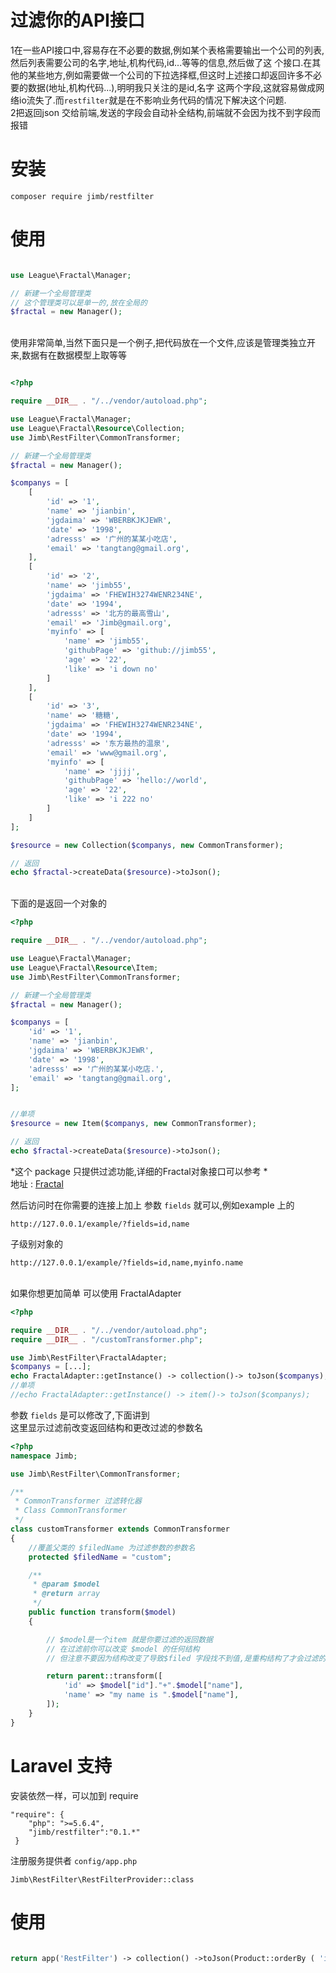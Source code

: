 # 过滤你的API接口
1在一些API接口中,容易存在不必要的数据,例如某个表格需要输出一个公司的列表,然后列表需要公司的名字,地址,机构代码,id...等等的信息,然后做了这
个接口.在其他的某些地方,例如需要做一个公司的下拉选择框,但这时上述接口却返回许多不必要的数据(地址,机构代码...),明明我只关注的是id,名字
这两个字段,这就容易做成网络io流失了.而`restfilter`就是在不影响业务代码的情况下解决这个问题.
<br>2把返回json 交给前端,发送的字段会自动补全结构,前端就不会因为找不到字段而报错

# 安装
```
composer require jimb/restfilter
```

# 使用
```php

use League\Fractal\Manager;

// 新建一个全局管理类
// 这个管理类可以是单一的,放在全局的
$fractal = new Manager();

```
<br> 使用非常简单,当然下面只是一个例子,把代码放在一个文件,应该是管理类独立开来,数据有在数据模型上取等等
```php

<?php

require __DIR__ . "/../vendor/autoload.php";

use League\Fractal\Manager;
use League\Fractal\Resource\Collection;
use Jimb\RestFilter\CommonTransformer;

// 新建一个全局管理类
$fractal = new Manager();

$companys = [
    [
        'id' => '1',
        'name' => 'jianbin',
        'jgdaima' => 'WBERBKJKJEWR',
        'date' => '1998',
        'adresss' => '广州的某某小吃店',
        'email' => 'tangtang@gmail.org',
    ],
    [
        'id' => '2',
        'name' => 'jimb55',
        'jgdaima' => 'FHEWIH3274WENR234NE',
        'date' => '1994',
        'adresss' => '北方的最高雪山',
        'email' => 'Jimb@gmail.org',
        'myinfo' => [
            'name' => 'jimb55',
            'githubPage' => 'github://jimb55',
            'age' => '22',
            'like' => 'i down no'
        ]
    ],
    [
        'id' => '3',
        'name' => '糖糖',
        'jgdaima' => 'FHEWIH3274WENR234NE',
        'date' => '1994',
        'adresss' => '东方最热的温泉',
        'email' => 'www@gmail.org',
        'myinfo' => [
            'name' => 'jjjj',
            'githubPage' => 'hello://world',
            'age' => '22',
            'like' => 'i 222 no'
        ]
    ]
];

$resource = new Collection($companys, new CommonTransformer);

// 返回
echo $fractal->createData($resource)->toJson();

```

<br> 下面的是返回一个对象的
```php
<?php

require __DIR__ . "/../vendor/autoload.php";

use League\Fractal\Manager;
use League\Fractal\Resource\Item;
use Jimb\RestFilter\CommonTransformer;

// 新建一个全局管理类
$fractal = new Manager();

$companys = [
    'id' => '1',
    'name' => 'jianbin',
    'jgdaima' => 'WBERBKJKJEWR',
    'date' => '1998',
    'adresss' => '广州的某某小吃店.',
    'email' => 'tangtang@gmail.org',
];


//单项
$resource = new Item($companys, new CommonTransformer);

// 返回
echo $fractal->createData($resource)->toJson();
```
*这个 package 只提供过滤功能,详细的Fractal对象接口可以参考 *
<br>地址 : [Fractal](http://fractal.thephpleague.com/ "Fractal 文档")

然后访问时在你需要的连接上加上 参数 `fields` 就可以,例如example 上的
```
http://127.0.0.1/example/?fields=id,name
```

子级别对象的
```
http://127.0.0.1/example/?fields=id,name,myinfo.name
```

<br> 如果你想更加简单 可以使用 FractalAdapter
```php
<?php

require __DIR__ . "/../vendor/autoload.php";
require __DIR__ . "/customTransformer.php";

use Jimb\RestFilter\FractalAdapter;
$companys = [...];
echo FractalAdapter::getInstance() -> collection()-> toJson($companys);
//单项
//echo FractalAdapter::getInstance() -> item()-> toJson($companys);
```

参数 `fields` 是可以修改了,下面讲到
<br> 这里显示过滤前改变返回结构和更改过滤的参数名
```php
<?php
namespace Jimb;

use Jimb\RestFilter\CommonTransformer;

/**
 * CommonTransformer 过滤转化器
 * Class CommonTransformer
 */
class customTransformer extends CommonTransformer
{
    //覆盖父类的 $filedName 为过滤参数的参数名
    protected $filedName = "custom";

    /**
     * @param $model
     * @return array
     */
    public function transform($model)
    {

        // $model是一个item 就是你要过滤的返回数据
        // 在过滤前你可以改变 $model 的任何结构
        // 但注意不要因为结构改变了导致$filed 字段找不到值,是重构结构了才会过滤的

        return parent::transform([
            'id' => $model["id"]."+".$model["name"],
            'name' => "my name is ".$model["name"],
        ]);
    }
}
```

# Laravel 支持

安装依然一样，可以加到 require
```
"require": { 
    "php": ">=5.6.4", 
    "jimb/restfilter":"0.1.*"
 }
```
注册服务提供者 `config/app.php`
```
Jimb\RestFilter\RestFilterProvider::class
```

使用
==========
```php

return app('RestFilter') -> collection() ->toJson(Product::orderBy ( 'id', 'desc' )-> get() -> toArray());

```






